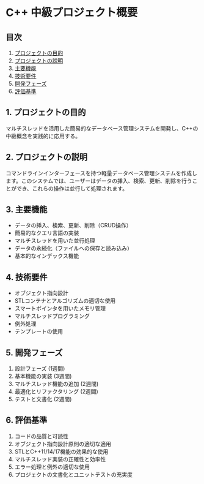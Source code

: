 # C++ 中級プロジェクト概要

## 目次
1. [プロジェクトの目的](#1-プロジェクトの目的)
2. [プロジェクトの説明](#2-プロジェクトの説明)
3. [主要機能](#3-主要機能)
4. [技術要件](#4-技術要件)
5. [開発フェーズ](#5-開発フェーズ)
6. [評価基準](#6-評価基準)

## 1. プロジェクトの目的

マルチスレッドを活用した簡易的なデータベース管理システムを開発し、C++の中級概念を実践的に応用する。

## 2. プロジェクトの説明

コマンドラインインターフェースを持つ軽量データベース管理システムを作成します。このシステムでは、ユーザーはデータの挿入、検索、更新、削除を行うことができ、これらの操作は並行して処理されます。

## 3. 主要機能

- データの挿入、検索、更新、削除（CRUD操作）
- 簡易的なクエリ言語の実装
- マルチスレッドを用いた並行処理
- データの永続化（ファイルへの保存と読み込み）
- 基本的なインデックス機能

## 4. 技術要件

- オブジェクト指向設計
- STLコンテナとアルゴリズムの適切な使用
- スマートポインタを用いたメモリ管理
- マルチスレッドプログラミング
- 例外処理
- テンプレートの使用

## 5. 開発フェーズ

1. 設計フェーズ (1週間)
2. 基本機能の実装 (3週間)
3. マルチスレッド機能の追加 (2週間)
4. 最適化とリファクタリング (2週間)
5. テストと文書化 (2週間)

## 6. 評価基準

1. コードの品質と可読性
2. オブジェクト指向設計原則の適切な適用
3. STLとC++11/14/17機能の効果的な使用
4. マルチスレッド実装の正確性と効率性
5. エラー処理と例外の適切な使用
6. プロジェクトの文書化とユニットテストの充実度
